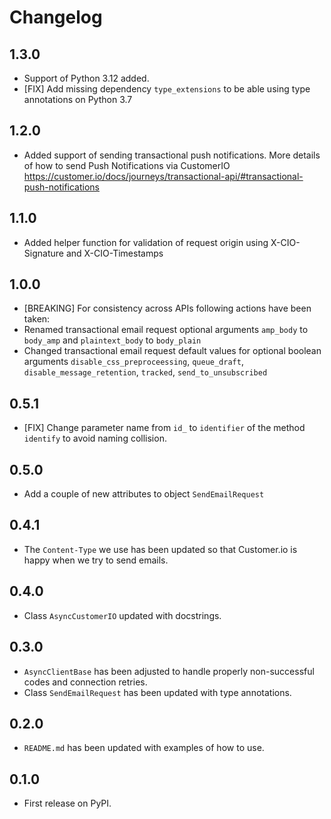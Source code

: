 # Changelog

## 1.3.0

- Support of Python 3.12 added.
- [FIX] Add missing dependency `type_extensions` to be able using type annotations on Python 3.7

## 1.2.0

- Added support of sending transactional push notifications. More details of how to send Push Notifications via CustomerIO <https://customer.io/docs/journeys/transactional-api/#transactional-push-notifications>

## 1.1.0

- Added helper function for validation of request origin using X-CIO-Signature and X-CIO-Timestamps

## 1.0.0

- \[BREAKING\] For consistency across APIs following actions have been taken:
- Renamed transactional email request optional arguments `amp_body` to `body_amp` and `plaintext_body` to `body_plain`
- Changed transactional email request default values for optional boolean arguments `disable_css_preproceessing`, `queue_draft`, `disable_message_retention`, `tracked`, `send_to_unsubscribed`

## 0.5.1

- \[FIX\] Change parameter name from `id_` to `identifier` of the method `identify` to avoid naming collision.

## 0.5.0

- Add a couple of new attributes to object `SendEmailRequest`

## 0.4.1

- The `Content-Type` we use has been updated so that Customer.io is happy when we try to send emails.

## 0.4.0

- Class `AsyncCustomerIO` updated with docstrings.

## 0.3.0

- `AsyncClientBase` has been adjusted to handle properly non-successful codes and connection retries.
- Class `SendEmailRequest` has been updated with type annotations.

## 0.2.0

- `README.md` has been updated with examples of how to use.

## 0.1.0

- First release on PyPI.
